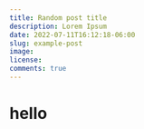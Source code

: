 ```yaml
---
title: Random post title
description: Lorem Ipsum
date: 2022-07-11T16:12:18-06:00
slug: example-post
image:
license:
comments: true
---
```


# hello
